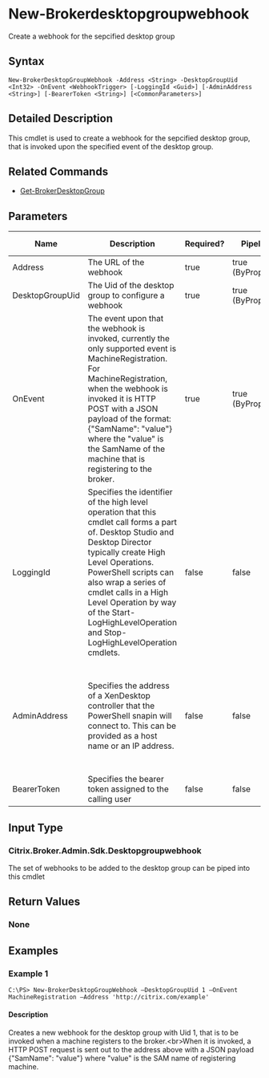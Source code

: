 ﻿
# New-Brokerdesktopgroupwebhook
Create a webhook for the sepcified desktop group
## Syntax
```
New-BrokerDesktopGroupWebhook -Address <String> -DesktopGroupUid <Int32> -OnEvent <WebhookTrigger> [-LoggingId <Guid>] [-AdminAddress <String>] [-BearerToken <String>] [<CommonParameters>]
```
## Detailed Description
This cmdlet is used to create a webhook for the sepcified desktop group, that is invoked upon the specified event of the desktop group.


## Related Commands

* [Get-BrokerDesktopGroup](./Get-BrokerDesktopGroup/)
## Parameters
| Name   | Description | Required? | Pipeline Input | Default Value |
| --- | --- | --- | --- | --- |
| Address | The URL of the webhook | true | true (ByPropertyName) |  |
| DesktopGroupUid | The Uid of the desktop group to configure a webhook | true | true (ByPropertyName) |  |
| OnEvent | The event upon that the webhook is invoked, currently the only supported event is MachineRegistration.<br>For MachineRegistration, when the webhook is invoked it is HTTP POST with a JSON payload of the format: {"SamName": "value"} where the "value" is the SamName of the machine that is registering to the broker. | true | true (ByPropertyName) |  |
| LoggingId | Specifies the identifier of the high level operation that this cmdlet call forms a part of. Desktop Studio and Desktop Director typically create High Level Operations. PowerShell scripts can also wrap a series of cmdlet calls in a High Level Operation by way of the Start-LogHighLevelOperation and Stop-LogHighLevelOperation cmdlets. | false | false |  |
| AdminAddress | Specifies the address of a XenDesktop controller that the PowerShell snapin will connect to. This can be provided as a host name or an IP address. | false | false | Localhost. Once a value is provided by any cmdlet, this value will become the default. |
| BearerToken | Specifies the bearer token assigned to the calling user | false | false |  |

## Input Type

### Citrix.Broker.Admin.Sdk.Desktopgroupwebhook
The set of webhooks to be added to the desktop group can be piped into this cmdlet
## Return Values

### None

## Examples

### Example 1
```
C:\PS> New-BrokerDesktopGroupWebhook –DesktopGroupUid 1 –OnEvent MachineRegistration –Address 'http://citrix.com/example'
```
#### Description
Creates a new webhook for the desktop group with Uid 1, that is to be invoked when a machine registers to the broker.&lt;br&gt;When it is invoked, a HTTP POST request is sent out to the address above with a JSON payload {"SamName": "value"} where "value" is the SAM name of registering machine.
